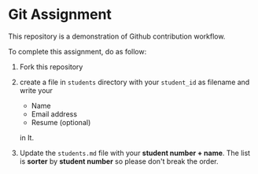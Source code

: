 # Git Assignment

This repository is a demonstration of Github contribution workflow. 

To complete this assignment, do as follow: 

1. Fork this repository

2. create a file in `students` directory with your `student_id` as filename and write your 

   * Name
   * Email address
   * Resume (optional)

   in It.

3. Update the `students.md` file  with your **student number + name**. The list is **sorter** by **student number** so please don't break the order.

